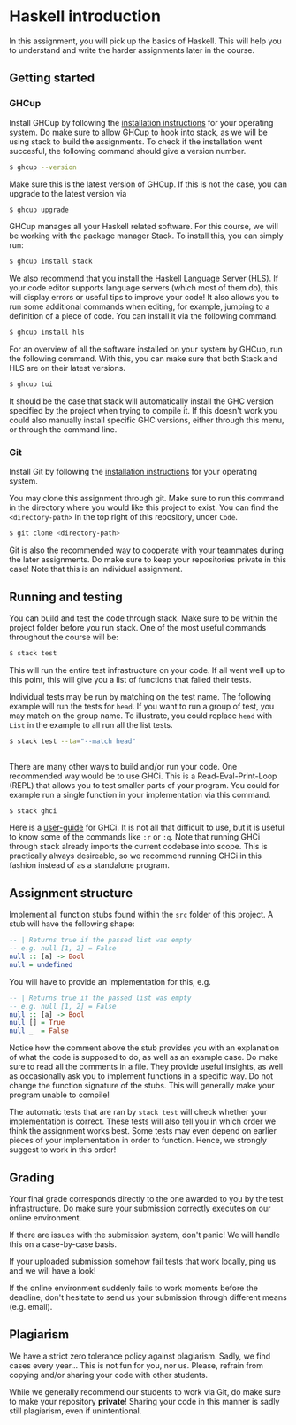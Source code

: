 # Haskell introduction

In this assignment, you will pick up the basics of Haskell. This will help you
to understand and write the harder assignments later in the course.

## Getting started

### GHCup

Install GHCup by following the [installation instructions](https://www.haskell.org/ghcup/) 
for your operating system. Do make sure to allow GHCup to hook into stack, as we
will be using stack to build the assignments. To check if the  installation went
succesful, the following command should give a version  number.

```sh
$ ghcup --version
```

Make sure this is the latest version of GHCup. If this is not the case, you can
upgrade to the latest version via

```sh
$ ghcup upgrade
```

GHCup manages all your Haskell related software. For this course, we will be
working with the package manager Stack. To install this, you can simply run:

```sh
$ ghcup install stack
```

We also recommend that you install the Haskell Language Server (HLS). If
your code editor supports language servers (which most of them do), this will
display errors or useful tips to improve your code! It also allows you to run
some additional commands when editing, for example, jumping to a definition of a
piece of code. You can install it via the following command.

```sh
$ ghcup install hls
```

For an overview of all the software installed on your system by GHCup, run the
following command. With this, you can make sure that both Stack and HLS are on
their latest versions.

```sh
$ ghcup tui
```

It should be the case that stack will automatically install the GHC version
specified by the project when trying to compile it. If this doesn't work you
could also manually install specific GHC versions, either through this menu,  or
through the command line.

### Git

Install Git by following the [installation instructions](https://git-scm.com/book/en/v2/Getting-Started-Installing-Git)
for your operating system.

You may clone this assignment through git. Make sure to run this command in
the directory where you would like this project to exist. You can find the
`<directory-path>` in the top right of this repository, under `Code`.

```sh
$ git clone <directory-path>
```

Git is also the recommended way to cooperate with your teammates during the
later assignments. Do make sure to keep your repositories private in this case!
Note that this is an individual assignment.

## Running and testing

You can build and test the code through stack. Make sure to be within the
project folder before you run stack. One of the most useful commands throughout
the course will be:

```sh
$ stack test
```

This will run the entire test infrastructure on your code. If all went well up
to this point, this will give you a list of functions that failed their tests.

Individual tests may be run by matching on the test name. The following example
will run the tests for `head`. If you want to run a group of test, you may match
on the group name. To illustrate, you could replace `head` with `List` in the
example to all run all the list tests.

```sh
$ stack test --ta="--match head"
  
```

There are many other ways to build and/or run your code. One recommended way 
would be to use GHCi. This is a Read-Eval-Print-Loop (REPL) that allows you
to test smaller parts of your program. You could for example run a single 
function in your implementation via this command.

```sh
$ stack ghci
```

Here is a [user-guide](https://downloads.haskell.org/ghc/latest/docs/users_guide/ghci.html)
for GHCi. It is not all that difficult to use, but it is useful to know some
of the commands like `:r` or `:q`. Note that running GHCi through stack already
imports the current codebase into scope. This is practically always desireable,
so we recommend running GHCi in this fashion instead of as a standalone program.

## Assignment structure

Implement all function stubs found within the `src` folder of this project.
A stub will have the following shape:

```haskell
-- | Returns true if the passed list was empty
-- e.g. null [1, 2] = False
null :: [a] -> Bool
null = undefined
```

You will have to provide an implementation for this, e.g.

```haskell
-- | Returns true if the passed list was empty
-- e.g. null [1, 2] = False
null :: [a] -> Bool
null [] = True
null _  = False
```

Notice how the comment above the stub provides you with an explanation of
what the code is supposed to do, as well as an example case. Do make sure to 
read all the comments in a file. They provide useful insights, as well as 
occasionally ask you to implement functions in a specific way. Do not change
the function signature of the stubs. This will generally make your program
unable to compile!

The automatic tests that are ran by `stack test` will check whether your
implementation is correct. These tests will also tell you in which order we 
think the assignment works best. Some tests may even depend on earlier pieces 
of your implementation in order to function. Hence, we strongly suggest to work
in this order!

## Grading

Your final grade corresponds directly to the one awarded to you by the test
infrastructure. Do make sure your submission correctly executes on our online
environment.

If there are issues with the submission system, don't panic! We will handle this
on a case-by-case basis.

If your uploaded submission somehow fail tests that work locally, ping
us and we will have a look!

If the online environment suddenly fails to work moments before the deadline,
don't hesitate to send us your submission through different means (e.g. email).

## Plagiarism

We have a strict zero tolerance policy against plagiarism. Sadly, we find cases
every year... This is not fun for you, nor us. Please, refrain from copying 
and/or sharing your code with other students.

While we generally recommend our students to work via Git, do make sure to make
your repository **private**! Sharing your code in this manner is sadly still
plagiarism, even if unintentional.
